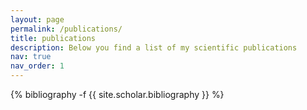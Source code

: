 ```yaml
---
layout: page
permalink: /publications/
title: publications
description: Below you find a list of my scientific publications
nav: true
nav_order: 1
---
```

<!-- _pages/publications.md -->
<div class="publications">

{% bibliography -f {{ site.scholar.bibliography }} %}

</div>
